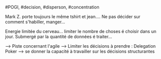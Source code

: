 #POGI, #decision, #disperson, #concentration

Mark Z. porte toujours le même tshirt et jean....
Ne pas décider sur comment s'habiller, manger... 

Energie limitée du cerveau... limiter le nombre de choses é choisir dans un jour.
Submergé par la quantité de données é traiter...

--> Piste concernant l'agile
   --> Limiter les décisions à prendre : Delegation Poker
--> se donner la capacité à travailler sur les décisions structurantes